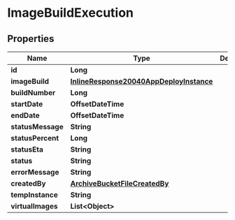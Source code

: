 

# ImageBuildExecution

## Properties

Name | Type | Description | Notes
------------ | ------------- | ------------- | -------------
**id** | **Long** |  |  [optional]
**imageBuild** | [**InlineResponse20040AppDeployInstance**](InlineResponse20040AppDeployInstance.md) |  |  [optional]
**buildNumber** | **Long** |  |  [optional]
**startDate** | **OffsetDateTime** |  |  [optional]
**endDate** | **OffsetDateTime** |  |  [optional]
**statusMessage** | **String** |  |  [optional]
**statusPercent** | **Long** |  |  [optional]
**statusEta** | **String** |  |  [optional]
**status** | **String** |  |  [optional]
**errorMessage** | **String** |  |  [optional]
**createdBy** | [**ArchiveBucketFileCreatedBy**](ArchiveBucketFileCreatedBy.md) |  |  [optional]
**tempInstance** | **String** |  |  [optional]
**virtualImages** | **List&lt;Object&gt;** |  |  [optional]



